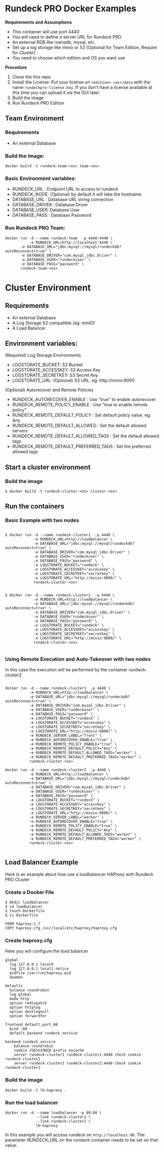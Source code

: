 # Rundeck PRO Docker Examples


**Requirements and Assumptions**
* This container will use port 4440
* You will need to define a server URL for Rundeck PRO
* An external RDB like mariadb, mysql, etc.
* Set up a log storage like minio or S3 (Optional for Team Edition, Require for Cluster) 
* You need to choose which edition and OS you want use 


**Procedure**
1. Clone the this repo
1. Install the License: Put your license on `<edition>-<os>/data` with the name `rundeckpro-license.key`. 
If you don’t have a license available at this time you can upload it via the GUI later.
1. Build the image
1. Run Rundeck PRO Edition



## Team Environment 

### Requirements

* An external Database

### Build the image: 

```
docker build -t rundeck-team-<os> team-<os>
```

### Basic Environment variables:

* RUNDECK_URL : Endpoint URL to access to rundeck
* RUNDECK_NODE: (Optional) by default it will take the hostname
* DATABASE_URL : Database URL string connection
* DATABASE_DRIVER : Database Driver
* DATABASE_USER: Database User
* DATABASE_PASS : Database Password


### Run Rundeck PRO Team: 

```
docker run -d --name rundeck-team  -p 4440:4440 \
           -e RUNDECK_URL=http://localhost:4440 \
	   -e DATABASE_URL="jdbc:mysql://mysql/rundeckdb?autoReconnect=true" \
	   -e DATABASE_DRIVER="com.mysql.jdbc.Driver" \
	   -e DATABASE_USER="rundeckuser" \
	   -e DATABASE_PASS="password" \
	   rundeck-team-<os>

```

# Cluster Environment

## Requirements

* An external Database
* A Log Storage S3 compatible (eg: minIO)
* A Load Balancer

## Environment variables:

(Required) Log Storage Environments 
* LOGSTORATE_BUCKET: S3 Bucket
* LOGSTORATE_ACCESSKEY: S3 Access Key
* LOGSTORATE_SECRETKEY: S3 Secret Key
* LOGSTORATE_URL: (Optional) S3 URL, eg: http://minio:9000

(Optional) Autorecover and Remote Policies 
* RUNDECK_AUTORECOVER_ENABLE : Use "true" to enable autorecover
* RUNDECK_REMOTE_POLICY_ENABLE : Use "true to enable remote policy"
* RUNDECK_REMOTE_DEFAULT_POLICY : Set default policy value, eg: Any
* RUNDECK_REMOTE_DEFAULT_ALLOWED : Set the default allowed servers
* RUNDECK_REMOTE_DEFAULT_ALLOWED_TAGS : Set the default allowed tags
* RUNDECK_REMOTE_DEFAULT_PREFERRED_TAGS : Set the preferred allowed tags


## Start a cluster environment

### Build the image
```
$ docker build -t rundeck-cluster-<os> cluster-<os>
```

## Run the containers

### Basic Example with two nodes

```

$ docker run -d --name rundeck-cluster1  -p 4440 \
             -e RUNDECK_URL=http://loadbalancer \
             -e DATABASE_URL="jdbc:mysql://mysql/rundeckdb?autoReconnect=true" \
             -e DATABASE_DRIVER="com.mysql.jdbc.Driver" \
             -e DATABASE_USER="rundeckuser" \
             -e DATABASE_PASS="password" \
             -e LOGSTORATE_BUCKET="rundeck" \
             -e LOGSTORATE_ACCESSKEY="accesskey" \
             -e LOGSTORATE_SECRETKEY="secretkey" \
             -e LOGSTORATE_URL="http://minio:9000/" \
             rundeck-cluster-<os> 


$ docker run -d --name rundeck-cluster2  -p 4440 \
             -e RUNDECK_URL=http://loadbalancer \
             -e DATABASE_URL="jdbc:mysql://mysql/rundeckdb?autoReconnect=true" \
             -e DATABASE_DRIVER="com.mysql.jdbc.Driver" \
             -e DATABASE_USER="rundeckuser" \
             -e DATABASE_PASS="password" \
             -e LOGSTORATE_BUCKET="rundeck" \
             -e LOGSTORATE_ACCESSKEY="accesskey" \
             -e LOGSTORATE_SECRETKEY="secretkey" \
             -e LOGSTORATE_URL="http://minio:9000/" \
             rundeck-cluster-<os> 
          	  
```


### Using Remote Execution and Auto-Takeover with two nodes

In this case the execution will be performed by the container rundeck-cluster2
```

docker run -d --name rundeck-cluster1  -p 4440 \
           -e RUNDECK_URL=http://loadbalancer \
           -e DATABASE_URL="jdbc:mysql://mysql/rundeckdb?autoReconnect=true" \
           -e DATABASE_DRIVER="com.mysql.jdbc.Driver" \
           -e DATABASE_USER="rundeckuser" \
           -e DATABASE_PASS="password" \
           -e LOGSTORATE_BUCKET="rundeck" \
           -e LOGSTORATE_ACCESSKEY="accesskey" \
           -e LOGSTORATE_SECRETKEY="secretkey" \
           -e LOGSTORATE_URL="http://minio:9000/" \
           -e RUNDECK_SERVER_LABEL="front" \
           -e RUNDECK_AUTORECOVER_ENABLE="true" \
           -e RUNDECK_REMOTE_POLICY_ENABLE="true" \
           -e RUNDECK_REMOTE_DEFAULT_POLICY="Any" \
           -e RUNDECK_REMOTE_DEFAULT_ALLOWED_TAGS="worker" \
           -e RUNDECK_REMOTE_DEFAULT_PREFERRED_TAGS="worker" \
           rundeck-cluster-<os> 
          
docker run -d --name rundeck-cluster2  -p 4440 \
           -e RUNDECK_URL=http://loadbalancer \
           -e DATABASE_URL="jdbc:mysql://mysql/rundeckdb?autoReconnect=true" \
           -e DATABASE_DRIVER="com.mysql.jdbc.Driver" \
           -e DATABASE_USER="rundeckuser" \
           -e DATABASE_PASS="password" \
           -e LOGSTORATE_BUCKET="rundeck" \
           -e LOGSTORATE_ACCESSKEY="accesskey" \
           -e LOGSTORATE_SECRETKEY="secretkey" \
           -e LOGSTORATE_URL="http://minio:9000/" \
           -e RUNDECK_SERVER_LABEL="worker" \
           -e RUNDECK_AUTORECOVER_ENABLE="true" \
           -e RUNDECK_REMOTE_POLICY_ENABLE="true" \
           -e RUNDECK_REMOTE_DEFAULT_POLICY="Any" \
           -e RUNDECK_REMOTE_DEFAULT_ALLOWED_TAGS="worker" \
           -e RUNDECK_REMOTE_DEFAULT_PREFERRED_TAGS="worker" \
           rundeck-cluster-<os> 
	    
```

## Load Balancer Example

Here is an example about how use a loadbalancer HAProxy with Rundeck PRO Cluster

### Create a Docker File

```
$ mkdir loadbalancer
$ cd loadbalancer
$ touch Dockerfile
$ vi Dockerfile

FROM haproxy:1.7
COPY haproxy.cfg /usr/local/etc/haproxy/haproxy.cfg

```

### Create haproxy.cfg

Here you will configure the load balancer

```
global
  log 127.0.0.1 local0
  log 127.0.0.1 local1 notice
  pidfile /var/run/haproxy.pid
  daemon

defaults
  balance roundrobin
  log global
  mode http
  option redispatch
  option httplog
  option dontlognull
  option forwardfor

frontend default_port_80
  bind :80
  default_backend rundeck_service

backend rundeck_service
    balance roundrobin
    cookie JSESSIONID prefix nocache
    server rundeck-cluster1 rundeck-cluster1:4440 check cookie rundeck-cluster1
    server rundeck-cluster2 rundeck-cluster2:4440 check cookie rundeck-cluster2

```

### Build the image
```
docker build -t lb-haproxy .
```

### Run the load balancer

```
docker run -d --name loadbalancer -p 80:80 \
              --link rundeck-cluster1 \
              --link rundeck-cluster2 \
              lb-haproxy
```

In this example you will access rundeck on `http://localhost:80`.
The parameter RUNDECK_URL on the rundeck container needs to be set on that value.


